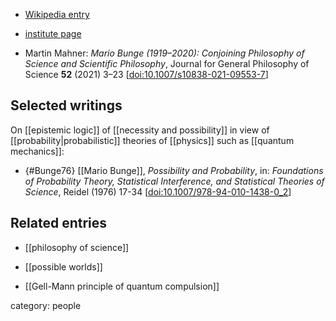 
* [Wikipedia entry](https://en.wikipedia.org/wiki/Mario_Bunge)

* [institute page](https://www.mcgill.ca/philosophy/people/emeritus-faculty/bunge)

* Martin Mahner: *Mario Bunge (1919–2020): Conjoining Philosophy of Science and Scientific Philosophy*, Journal for General Philosophy of Science **52** (2021) 3–23 &lbrack;[doi:10.1007/s10838-021-09553-7](https://doi.org/10.1007/s10838-021-09553-7)&rbrack;

## Selected writings

On [[epistemic logic]] of [[necessity and possibility]] in view of [[probability|probabilistic]] theories of [[physics]] such as [[quantum mechanics]]:

* {#Bunge76} [[Mario Bunge]], *Possibility and Probability*, in: *Foundations of Probability Theory, Statistical Interference, and Statistical Theories of Science*, Reidel (1976) 17-34 &lbrack;[doi:10.1007/978-94-010-1438-0_2](https://doi.org/10.1007/978-94-010-1438-0_2)&rbrack;

## Related entries

* [[philosophy of science]]

* [[possible worlds]]

* [[Gell-Mann principle of quantum compulsion]]

category: people